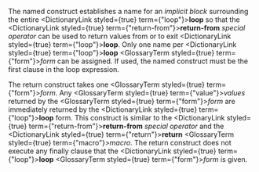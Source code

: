  



The named construct establishes a name for an *implicit block* surrounding the entire <DictionaryLink styled={true} term={"loop"}><b>loop</b></DictionaryLink> so that the <DictionaryLink styled={true} term={"return-from"}><b>return-from</b></DictionaryLink> *special operator* can be used to return values from or to exit <DictionaryLink styled={true} term={"loop"}><b>loop</b></DictionaryLink>. Only one name per <DictionaryLink styled={true} term={"loop"}><b>loop</b></DictionaryLink> <GlossaryTerm styled={true} term={"form"}><i>form</i></GlossaryTerm> can be assigned. If used, the named construct must be the first clause in the loop expression. 



The return construct takes one <GlossaryTerm styled={true} term={"form"}><i>form</i></GlossaryTerm>. Any <GlossaryTerm styled={true} term={"value"}><i>values</i></GlossaryTerm> returned by the <GlossaryTerm styled={true} term={"form"}><i>form</i></GlossaryTerm> are immediately returned by the <DictionaryLink styled={true} term={"loop"}><b>loop</b></DictionaryLink> form. This construct is similar to the <DictionaryLink styled={true} term={"return-from"}><b>return-from</b></DictionaryLink> *special operator* and the <DictionaryLink styled={true} term={"return"}><b>return</b></DictionaryLink> <GlossaryTerm styled={true} term={"macro"}><i>macro</i></GlossaryTerm>. The return construct does not execute any finally clause that the <DictionaryLink styled={true} term={"loop"}><b>loop</b></DictionaryLink> <GlossaryTerm styled={true} term={"form"}><i>form</i></GlossaryTerm> is given. 



